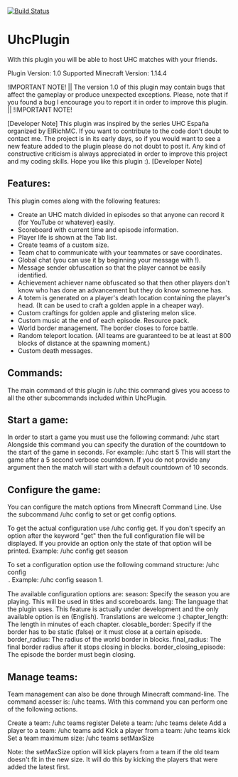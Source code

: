 [![Build Status](https://dev.azure.com/pmachetti/pmachetti/_apis/build/status/PauMAVA.UhcPlugin?branchName=master)](https://dev.azure.com/pmachetti/pmachetti/_build/latest?definitionId=1&branchName=master)

# UhcPlugin
With this plugin you will be able to host UHC matches with your friends.

Plugin Version: 1.0
Supported Minecraft Version: 1.14.4

!IMPORTANT NOTE! || The version 1.0 of this plugin may contain bugs that affect the gameplay or produce unexpected exceptions. Please, note that if you found a bug I encourage you to report it in order to improve this plugin. || !IMPORTANT NOTE!

[Developer Note]
This plugin was inspired by the series UHC España organized by ElRichMC. If you want to contribute to the code don't doubt to contact me. The project is in its early days, so if you would want to see a new feature added to the plugin please do not doubt to post it. Any kind of constructive criticism is always appreciated in order to improve this project and my coding skills. Hope you like this plugin :).
[Developer Note]

## Features:
This plugin comes along with the following features:

- Create an UHC match divided in episodes so that anyone can record it (for YouTube or whatever) easily.
- Scoreboard with current time and episode information.
- Player life is shown at the Tab list.
- Create teams of a custom size.
- Team chat to communicate with your teammates or save coordinates.
- Global chat (you can use it by beginning your message with !).
- Message sender obfuscation so that the player cannot be easily identified.
- Achievement achiever name obfuscated so that then other players don't know who has done an advancement but they do know someone has.
- A totem is generated on a player's death location containing the player's head. (It can be used to craft a golden apple in a cheaper way).
- Custom craftings for golden apple and glistering melon slice.
- Custom music at the end of each episode. Resource pack.
- World border management. The border closes to force battle.
- Random teleport location. (All teams are guaranteed to be at least at 800 blocks of distance at the spawning moment.)
- Custom death messages.

## Commands:
The main command of this plugin is /uhc this command gives you access to all the other subcommands included within UhcPlugin.

## Start a game:
In order to start a game you must use the following command: /uhc start
Alongside this command you can specify the duration of the countdown to the start of the game in seconds.
For example: /uhc start 5 This will start the game after a 5 second verbose countdown.
If you do not provide any argument then the match will start with a default countdown of 10 seconds.

## Configure the game:
You can configure the match options from Minecraft Command Line. Use the subcommand /uhc config to set or get config options.

To get the actual configuration use /uhc config get. If you don't specify an option after the keyword "get" then the full configuration file will be displayed. If you provide an option only the state of that option will be printed. Example:
/uhc config get season

To set a configuration option use the following command structure: /uhc config <option> <newValue>.
Example: /uhc config season 1.

The available configuration options are:
season: Specify the season you are playing. This will be used in titles and scoreboards.
lang: The language that the plugin uses. This feature is actually under development and the only available option is en (English). Translations are welcome :)
chapter_length: The length in minutes of each chapter.
closable_border: Specify if the border has to be static (false) or it must close at a certain episode.
border_radius: The radius of the world border in blocks.
final_radius: The final border radius after it stops closing in blocks.
border_closing_episode: The episode the border must begin closing.

## Manage teams:
Team management can also be done through Minecraft command-line. The command acesser is: /uhc teams. With this command you can perform one of the following actions.

Create a team: /uhc teams register <teamName>
Delete a team: /uhc teams delete <teamName>
Add a player to a team: /uhc teams add <playerName> <teamName>
Kick a player from a team: /uhc teams kick <playerName> <teamName>
Set a team maximum size: /uhc teams setMaxSize <teamName> <newSize>

Note: the setMaxSize option will kick players from a team if the old team doesn't fit in the new size. It will do this by kicking the players that were added the latest first.
